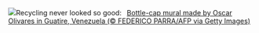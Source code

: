 ![](https://www.bing.com/th?id=OHR.OlivaresMural_EN-US8824492734_UHD.jpg&w=1000)Recycling never looked so good:&nbsp;&ensp;[Bottle-cap mural made by Oscar Olivares in Guatire, Venezuela (© FEDERICO PARRA/AFP via Getty Images)](https://www.bing.com/th?id=OHR.OlivaresMural_EN-US8824492734_UHD.jpg)
<br><br/>

